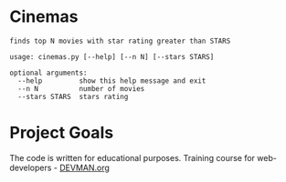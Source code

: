 # Cinemas
```
finds top N movies with star rating greater than STARS

usage: cinemas.py [--help] [--n N] [--stars STARS]

optional arguments:
  --help         show this help message and exit
  --n N          number of movies
  --stars STARS  stars rating
```
# Project Goals

The code is written for educational purposes. Training course for web-developers - [DEVMAN.org](https://devman.org)
